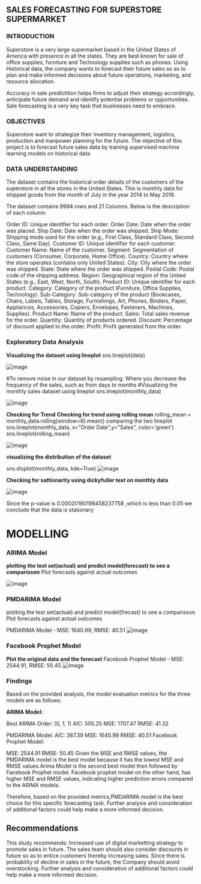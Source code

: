 
## SALES FORECASTING FOR SUPERSTORE SUPERMARKET

### INTRODUCTION

Superstore is a very large supermarket based in the United States of America with presence in all the states. They are best known for sale of office supplies, furniture and Technology supplies such as phones. Using Historical data, the company wants to forecast their future sales so as to plan and make informed decisions about future operations, marketing, and resource allocation.

Accuracy in sale predictition helps firms to adjust their strategy accordingly, anticipate future demand and identify potential problems or opportunities. Sale forecasting is a very key task that businesses need to embrace.

### OBJECTIVES

Superstore want to strategize their inventory management, logistics, production and manpower planning for the future. The objective of this project is to forecast future sales data by training supervised machine learning models on historical data.

### DATA UNDERSTANDING

The dataset contains the historical order details of the customers of the superstore in all the stores in the United States. This is monthly data for shipped goods from the month of July in the year 2014 to May 2018.

The dataset contains 9994 rows and 21 Columns. Below is the description of each column:

Order ID: Unique identifier for each order.
Order Date: Date when the order was placed.
Ship Date: Date when the order was shipped.
Ship Mode: Shipping mode used for the order (e.g., First Class, Standard Class, Second Class, Same Day).
Customer ID: Unique identifier for each customer.
Customer Name: Name of the customer.
Segment: Segmentation of customers (Consumer, Corporate, Home Office).
Country: Country where the store operates (contains only United States).
City: City where the order was shipped.
State: State where the order was shipped.
Postal Code: Postal code of the shipping address.
Region: Geographical region of the United States (e.g., East, West, North, South).
Product ID: Unique identifier for each product.
Category: Category of the product (Furniture, Office Supplies, Technology).
Sub-Category: Sub-category of the product (Bookcases, Chairs, Labels, Tables, Storage, Furnishings, Art, Phones, Binders, Paper, Appliances, Accessories, Copiers, Envelopes, Fasteners, Machines, Supplies).
Product Name: Name of the product.
Sales: Total sales revenue for the order.
Quantity: Quantity of products ordered.
Discount: Percentage of discount applied to the order.
Profit: Profit generated from the order.


### Exploratory Data Analysis

**Visualizing the dataset using lineplot**
sns.lineplot(data)

![image](https://github.com/elizabethnyambura/dsc-phase-4-project/assets/136367890/4856ea40-26c5-4675-8344-5fabc05b2c21)

#To remove noise in our dataset by resampling. 
Where you decrease the frequency of the sales, such as from days to months
#Visualizing the monthly sales dataset using lineplot
sns.lineplot(monthly_data)

![image](https://github.com/elizabethnyambura/dsc-phase-4-project/assets/136367890/e33c10ad-0351-442f-90f2-3a2e78aa1740)

**Checking for Trend**
**Checking for trend using rolling mean**
rolling_mean = monthly_data.rolling(window=6).mean()
comparing the two lineplot
sns.lineplot(monthly_data, x="Order Date",y="Sales", color='green')
sns.lineplot(rolling_mean)

![image](https://github.com/elizabethnyambura/dsc-phase-4-project/assets/136367890/4bf3278f-fbc8-4390-8e05-e481d2f51ed9)

**visualizing the distribution of the dataset**

sns.displot(monthly_data, kde=True)
![image](https://github.com/elizabethnyambura/dsc-phase-4-project/assets/136367890/5a1e2763-01ef-42b6-8219-89c57c77211e)

**Checking for sattionarity using dickyfuller test on monthly data**

![image](https://github.com/elizabethnyambura/dsc-phase-4-project/assets/136367890/340561ab-77cb-4459-832e-c7f70ef4a7ba)

Since the p-value is 0.00020180198458237758 ,which is less than 0.05 we conclude that the data is stationary


# MODELLING

### ARIMA Model
**plotting the test set(actual) and predict model(forecast) to see a comparisson**
Plot forecasts against actual outcomes

![image](https://github.com/elizabethnyambura/dsc-phase-4-project/assets/136367890/3a1276cf-c1d9-4fb2-bd20-7fd4e64769cd)


### PMDARIMA Model
plotting the test set(actual) and predict model(frecast) to see a comparisson
Plot forecasts against actual outcomes

PMDARIMA Model - MSE: 1640.99, RMSE: 40.51
![image](https://github.com/elizabethnyambura/dsc-phase-4-project/assets/136367890/f713e691-cbe6-44c3-9453-785fe8482ec1)



### Facebook Prophet Model
**Plot the original data and the forecast**
Facebook Prophet Model - MSE: 2544.91, RMSE: 50.45
![image](https://github.com/elizabethnyambura/dsc-phase-4-project/assets/136367890/293bf341-faaf-42d8-adf5-25feb94e7841)

### Findings
Based on the provided analysis, the model evaluation metrics for the three models are as follows:

**ARIMA Model:**

Best ARIMA Order: (0, 1, 1) AIC: 505.25 MSE: 1707.47 RMSE: 41.32

PMDARIMA Model: AIC: 387.39 MSE: 1640.99 RMSE: 40.51 Facebook Prophet Model:

MSE: 2544.91 RMSE: 50.45 Given the MSE and RMSE values, the PMDARIMA model is the best model because it has the lowest MSE and RMSE values.Arima Model is the second best model then followed by Facebook Prophet model. Facebook prophet model on the other hand, has higher MSE and RMSE values, indicating higher prediction errors compared to the ARIMA models.

Therefore, based on the provided metrics,PMDARIMA model is the best choice for this specific forecasting task. Further analysis and consideration of additional factors could help make a more informed decision.

## Recommendations
This study recommends: Increased use of digital marketting strategy to promote sales in future.
The sales team should also consider discounts in future so as to entice customers thereby increasing sales. Since there is probability of decline in sales in the future, the Company should avoid overstocking. Further analysis and consideration of additional factors could help make a more informed decision.


 













